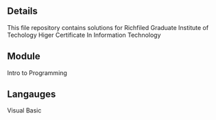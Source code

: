 
## Details
This file repository contains solutions for Richfiled Graduate Institute of Techology Higer Certificate In Information Technology 
## Module
Intro to Programming
## Langauges
Visual Basic

